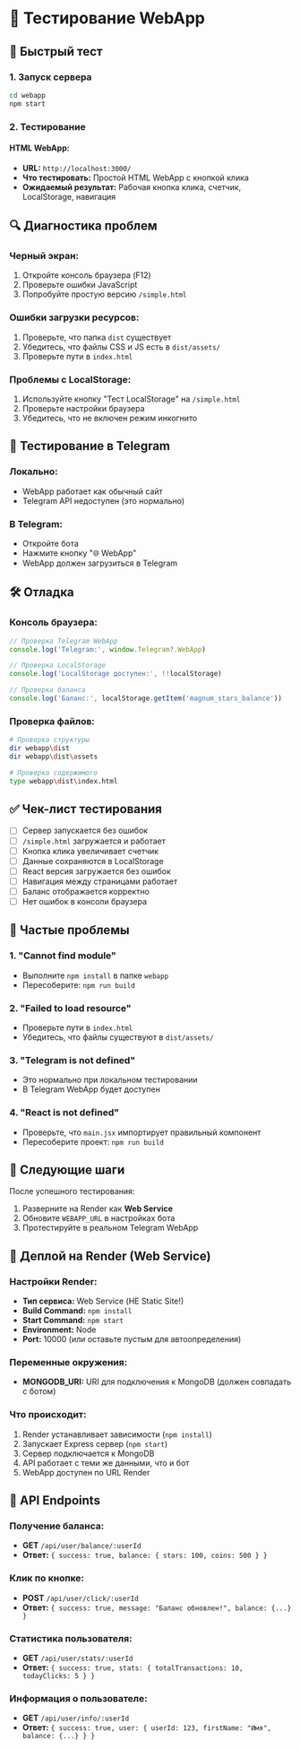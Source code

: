 # 🧪 Тестирование WebApp

## 🚀 Быстрый тест

### 1. Запуск сервера
```bash
cd webapp
npm start
```

### 2. Тестирование

#### **HTML WebApp:**
- **URL:** `http://localhost:3000/`
- **Что тестировать:** Простой HTML WebApp с кнопкой клика
- **Ожидаемый результат:** Рабочая кнопка клика, счетчик, LocalStorage, навигация

## 🔍 Диагностика проблем

### **Черный экран:**
1. Откройте консоль браузера (F12)
2. Проверьте ошибки JavaScript
3. Попробуйте простую версию `/simple.html`

### **Ошибки загрузки ресурсов:**
1. Проверьте, что папка `dist` существует
2. Убедитесь, что файлы CSS и JS есть в `dist/assets/`
3. Проверьте пути в `index.html`

### **Проблемы с LocalStorage:**
1. Используйте кнопку "Тест LocalStorage" на `/simple.html`
2. Проверьте настройки браузера
3. Убедитесь, что не включен режим инкогнито

## 📱 Тестирование в Telegram

### **Локально:**
- WebApp работает как обычный сайт
- Telegram API недоступен (это нормально)

### **В Telegram:**
- Откройте бота
- Нажмите кнопку "🌐 WebApp"
- WebApp должен загрузиться в Telegram

## 🛠 Отладка

### **Консоль браузера:**
```javascript
// Проверка Telegram WebApp
console.log('Telegram:', window.Telegram?.WebApp)

// Проверка LocalStorage
console.log('LocalStorage доступен:', !!localStorage)

// Проверка баланса
console.log('Баланс:', localStorage.getItem('magnum_stars_balance'))
```

### **Проверка файлов:**
```bash
# Проверка структуры
dir webapp\dist
dir webapp\dist\assets

# Проверка содержимого
type webapp\dist\index.html
```

## ✅ Чек-лист тестирования

- [ ] Сервер запускается без ошибок
- [ ] `/simple.html` загружается и работает
- [ ] Кнопка клика увеличивает счетчик
- [ ] Данные сохраняются в LocalStorage
- [ ] React версия загружается без ошибок
- [ ] Навигация между страницами работает
- [ ] Баланс отображается корректно
- [ ] Нет ошибок в консоли браузера

## 🚨 Частые проблемы

### **1. "Cannot find module"**
- Выполните `npm install` в папке `webapp`
- Пересоберите: `npm run build`

### **2. "Failed to load resource"**
- Проверьте пути в `index.html`
- Убедитесь, что файлы существуют в `dist/assets/`

### **3. "Telegram is not defined"**
- Это нормально при локальном тестировании
- В Telegram WebApp будет доступен

### **4. "React is not defined"**
- Проверьте, что `main.jsx` импортирует правильный компонент
- Пересоберите проект: `npm run build`

## 🎯 Следующие шаги

После успешного тестирования:
1. Разверните на Render как **Web Service**
2. Обновите `WEBAPP_URL` в настройках бота
3. Протестируйте в реальном Telegram WebApp

## 🚀 Деплой на Render (Web Service)

### **Настройки Render:**
- **Тип сервиса:** Web Service (НЕ Static Site!)
- **Build Command:** `npm install`
- **Start Command:** `npm start`
- **Environment:** Node
- **Port:** 10000 (или оставьте пустым для автоопределения)

### **Переменные окружения:**
- **MONGODB_URI:** URI для подключения к MongoDB (должен совпадать с ботом)

### **Что происходит:**
1. Render устанавливает зависимости (`npm install`)
2. Запускает Express сервер (`npm start`)
3. Сервер подключается к MongoDB
4. API работает с теми же данными, что и бот
5. WebApp доступен по URL Render

## 🔌 API Endpoints

### **Получение баланса:**
- **GET** `/api/user/balance/:userId`
- **Ответ:** `{ success: true, balance: { stars: 100, coins: 500 } }`

### **Клик по кнопке:**
- **POST** `/api/user/click/:userId`
- **Ответ:** `{ success: true, message: "Баланс обновлен!", balance: {...} }`

### **Статистика пользователя:**
- **GET** `/api/user/stats/:userId`
- **Ответ:** `{ success: true, stats: { totalTransactions: 10, todayClicks: 5 } }`

### **Информация о пользователе:**
- **GET** `/api/user/info/:userId`
- **Ответ:** `{ success: true, user: { userId: 123, firstName: "Имя", balance: {...} } }`

